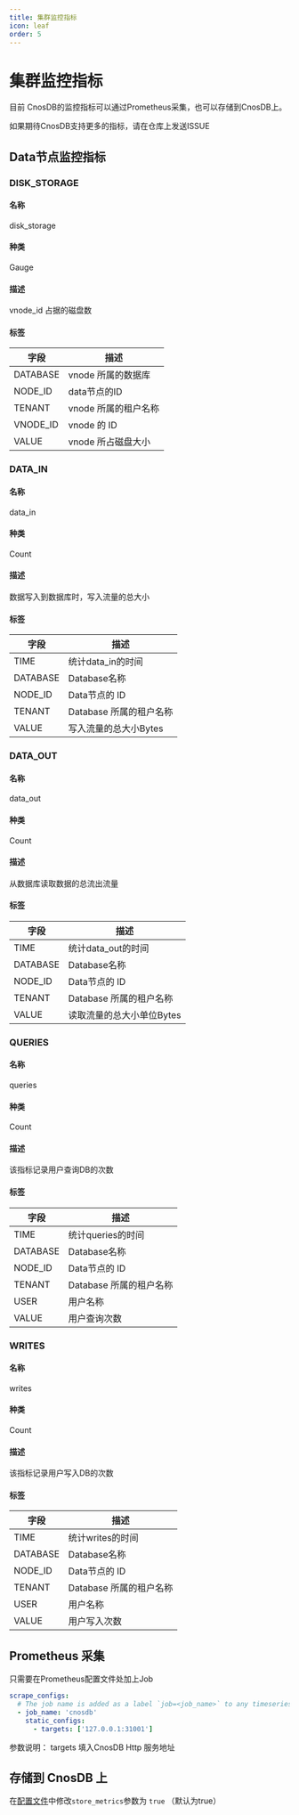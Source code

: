 ```yaml
---
title: 集群监控指标
icon: leaf
order: 5
---
```


# 集群监控指标

目前 CnosDB的监控指标可以通过Prometheus采集，也可以存储到CnosDB上。

如果期待CnosDB支持更多的指标，请在仓库上发送ISSUE

## Data节点监控指标

### DISK_STORAGE
#### 名称
disk_storage
#### 种类
Gauge
#### 描述
vnode_id 占据的磁盘数

#### 标签

| 字段       | 描述              |
|----------|-----------------|
| DATABASE | vnode 所属的数据库    |
| NODE_ID  | data节点的ID       |
| TENANT   | vnode 所属的租户名称   |
| VNODE_ID | vnode 的 ID      |
| VALUE    | vnode 所占磁盘大小    |


### DATA_IN

#### 名称
data_in
#### 种类
Count
#### 描述
数据写入到数据库时，写入流量的总大小
#### 标签

| 字段       | 描述               |
|----------|------------------|
| TIME     | 统计data_in的时间     |
| DATABASE | Database名称       |
| NODE_ID  | Data节点的 ID       |
| TENANT   | Database 所属的租户名称 |
| VALUE    | 写入流量的总大小Bytes         |


### DATA_OUT
#### 名称
data_out
#### 种类
Count
#### 描述
从数据库读取数据的总流出流量
#### 标签

| 字段       | 描述               |
|----------|------------------|
| TIME     | 统计data_out的时间    |
| DATABASE | Database名称       |
| NODE_ID  | Data节点的 ID       |
| TENANT   | Database 所属的租户名称 |
| VALUE    | 读取流量的总大小单位Bytes         |

### QUERIES

#### 名称
queries
#### 种类
Count
#### 描述
该指标记录用户查询DB的次数
#### 标签


| 字段       | 描述               |
|----------|------------------|
| TIME     | 统计queries的时间     |
| DATABASE | Database名称       |
| NODE_ID  | Data节点的 ID       |
| TENANT   | Database 所属的租户名称 |
| USER     | 用户名称             |
| VALUE    | 用户查询次数           |

### WRITES

#### 名称
writes
#### 种类
Count
#### 描述
该指标记录用户写入DB的次数
#### 标签

| 字段       | 描述               |
|----------|------------------|
| TIME     | 统计writes的时间      |
| DATABASE | Database名称       |
| NODE_ID  | Data节点的 ID       |
| TENANT   | Database 所属的租户名称 |
| USER     | 用户名称             |
| VALUE    | 用户写入次数           |


## Prometheus 采集

只需要在Prometheus配置文件处加上Job
```yaml
scrape_configs:
  # The job name is added as a label `job=<job_name>` to any timeseries scraped from this config.
  - job_name: 'cnosdb'
    static_configs:
      - targets: ['127.0.0.1:31001']
```
参数说明：
targets 填入CnosDB Http 服务地址


## 存储到 CnosDB 上

在[配置文件](cluster.md#配置项-cluster)中修改`store_metrics`参数为 `true` （默认为true）

